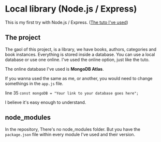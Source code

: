 # Local library (Node.js / Express)

This is my first try with Node.js / Express. ([The tuto I've used](https://developer.mozilla.org/en-US/docs/Learn/Server-side/Express_Nodejs/Tutorial_local_library_website))

## The project

The gaol of this project, is a library, we have books, authors, categories and book instances. Everything is stored inside a database. You can use a local database or use one online. I've used the online option, just like the tuto.

The online database I've used is __MongoDB Atlas__.

If you wanna used the same as me, or another, you would need to change somethings in the `app.js` file.

line 35 `const mongoDB = "Your link to your database goes here";`

I believe it's easy enough to understand.

## node_modules

In the repository, There's no node_modules folder. But you have the `package.json` file within every module I've used and their version.
